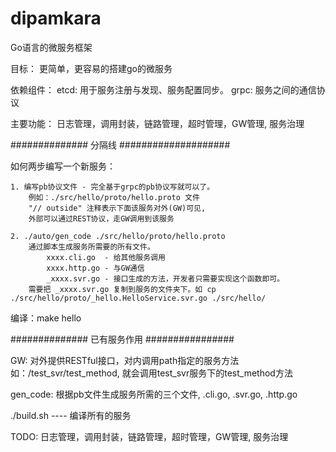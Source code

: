# dipamkara
Go语言的微服务框架

目标：
    更简单，更容易的搭建go的微服务

依赖组件：
    etcd: 用于服务注册与发现、服务配置同步。
    grpc: 服务之间的通信协议

主要功能：
    日志管理，调用封装，链路管理，超时管理，GW管理, 服务治理


############## 分隔线 ####################


如何两步编写一个新服务：

    1. 编写pb协议文件 - 完全基于grpc的pb协议写就可以了。
        例如：./src/hello/proto/hello.proto 文件
        "// outside" 注释表示下面该服务对外(GW)可见,
        外部可以通过REST协议，走GW调用到该服务

    2. ./auto/gen_code ./src/hello/proto/hello.proto
        通过脚本生成服务所需要的所有文件。
            xxxx.cli.go  - 给其他服务调用
            xxxx.http.go - 与GW通信
            _xxxx.svr.go - 接口生成的方法，开发者只需要实现这个函数即可。
        需要把 _xxxx.svr.go 复制到服务的文件夹下。如 cp ./src/hello/proto/_hello.HelloService.svr.go ./src/hello/

编译：make hello


############## 已有服务作用 ################

GW: 对外提供RESTful接口，对内调用path指定的服务方法
    如：/test_svr/test_method, 就会调用test_svr服务下的test_method方法

gen_code: 根据pb文件生成服务所需的三个文件, .cli.go, .svr.go, .http.go



./build.sh ---- 编译所有的服务

TODO:
    日志管理，调用封装，链路管理，超时管理，GW管理, 服务治理
